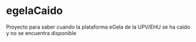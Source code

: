 # egelaCaido
Proyecto para saber cuando la plataforma eGela de la UPV/EHU se ha caido y no se encuentra disponible
